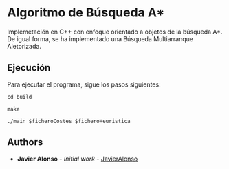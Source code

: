 # Algoritmo de Búsqueda A*

Implemetación en C++ con enfoque orientado a objetos de la búsqueda A*.
De igual forma, se ha implementado una Búsqueda Multiarranque Aletorizada.


## Ejecución

Para ejecutar el programa, sigue los pasos siguientes:

```
cd build
```
```
make
```
```
./main $ficheroCostes $ficheroHeuristica
```

## Authors

* **Javier Alonso** - *Initial work* - [JavierAlonso](https://github.com/Javier-Alonso)
